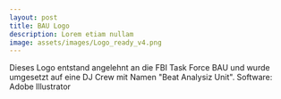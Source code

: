 ```yaml
---
layout: post
title: BAU Logo
description: Lorem etiam nullam
image: assets/images/Logo_ready_v4.png
---
```


Dieses Logo entstand angelehnt an die FBI Task Force BAU und wurde umgesetzt auf eine DJ Crew mit Namen "Beat Analysiz Unit".
Software: Adobe Illustrator